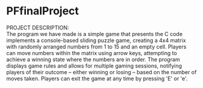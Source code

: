 # PFfinalProject
PROJECT DESCRIPTION:
<br>
The program we have made is a simple game that presents the
C code implements a console-based sliding puzzle game, 
creating a 4x4 matrix with randomly arranged numbers from 1 
to 15 and an empty cell. Players can move numbers within the 
matrix using arrow keys, attempting to achieve a winning 
state where the numbers are in order. The program displays 
game rules and allows for multiple gaming sessions, notifying 
players of their outcome – either winning or losing – based on 
the number of moves taken. Players can exit the game at any 
time by pressing 'E' or 'e'.
